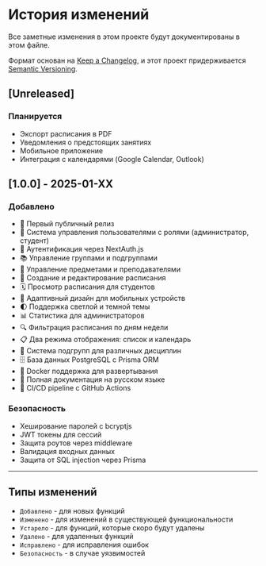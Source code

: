 # История изменений

Все заметные изменения в этом проекте будут документированы в этом файле.

Формат основан на [Keep a Changelog](https://keepachangelog.com/ru/1.0.0/),
и этот проект придерживается [Semantic Versioning](https://semver.org/lang/ru/).

## [Unreleased]

### Планируется
- Экспорт расписания в PDF
- Уведомления о предстоящих занятиях
- Мобильное приложение
- Интеграция с календарями (Google Calendar, Outlook)

## [1.0.0] - 2025-01-XX

### Добавлено
- 🎉 Первый публичный релиз
- 👥 Система управления пользователями с ролями (администратор, студент)
- 🔐 Аутентификация через NextAuth.js
- 📚 Управление группами и подгруппами
- 📖 Управление предметами и преподавателями
- 📅 Создание и редактирование расписания
- 🗓️ Просмотр расписания для студентов
- 📱 Адаптивный дизайн для мобильных устройств
- 🌓 Поддержка светлой и темной темы
- 📊 Статистика для администраторов
- 🔍 Фильтрация расписания по дням недели
- 📋 Два режима отображения: список и календарь
- 🎯 Система подгрупп для различных дисциплин
- 🗄️ База данных PostgreSQL с Prisma ORM
- 🐳 Docker поддержка для развертывания
- 📝 Полная документация на русском языке
- 🧪 CI/CD pipeline с GitHub Actions

### Безопасность
- Хеширование паролей с bcryptjs
- JWT токены для сессий
- Защита роутов через middleware
- Валидация входных данных
- Защита от SQL injection через Prisma

---

## Типы изменений

- `Добавлено` - для новых функций
- `Изменено` - для изменений в существующей функциональности
- `Устарело` - для функций, которые скоро будут удалены
- `Удалено` - для удаленных функций
- `Исправлено` - для исправления ошибок
- `Безопасность` - в случае уязвимостей
